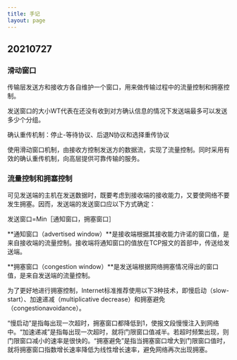 ```yaml
---
title: 手记
layout: page
---
```


## 20210727

### 滑动窗口

传输层发送方和接收方各自维护一个窗口，用来做传输过程中的流量控制和拥塞控制。

发送窗口的大小WT代表在还没有收到对方确认信息的情况下发送端最多可以发送多少个分组。

确认重传机制：停止-等待协议、后退N协议和选择重传协议

使用滑动窗口机制，由接收方控制发送方的数据流，实现了流量控制。同时采用有效的确认重传机制，向高层提供可靠传输的服务。

### 流量控制和拥塞控制

可见发送端的主机在发送数据时，既要考虑到接收端的接收能力，又要使网络不要发生拥塞。因而，发送端的发送窗口应以下方式确定：

发送窗口=Min［通知窗口，拥塞窗口］

**通知窗口（advertised window）**是接收端根据其接收能力许诺的窗口值，是来自接收端的流量控制。接收端将通知窗口的值放在TCP报文的首部中，传送给发送端。

**拥塞窗口（congestion window）**是发送端根据网络拥塞情况得出的窗口值，是来自发送端的流量控制。

为了更好地进行拥塞控制，Internet标准推荐使用以下3种技术，即慢启动（slow-start）、加速递减（multiplicative decrease）和拥塞避免（congestionavoidance）。

“慢启动”是指每出现一次超时，拥塞窗口都降低到1，使报文段慢慢注入到网络中。“加速递减”是指每出现一次超时，就将门限窗口值减半。若超时频繁出现，则门限窗口减小的速率是很快的。“拥塞避免”是指当拥塞窗口增大到门限窗口值时，就将拥塞窗口指数增长速率降低为线性增长速率，避免网络再次出现拥塞。

